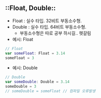 ## ::Float, Double::

- Float : 실수 타입. 32비트 부동소수형.
- Double : 실수 타입. 64비트 부동소수형.
  - 부동소수형은 따로 공부 하시길.. 헷갈림
- 예시: Float

```swift
// Float
var someFloat: Float = 3.14
someFloat = 3
```

- 예시: Double

```swift
// Double
var someDouble: Double = 3.14
someDouble = 3
// someDouble = someFloat // 컴파일 오류발생
```